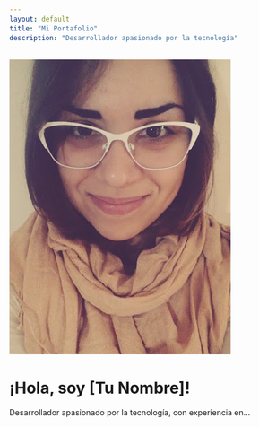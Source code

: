 ```yaml
---
layout: default
title: "Mi Portafolio"
description: "Desarrollador apasionado por la tecnología"
---
```

<link rel="stylesheet" href="/assets/css/styles.css">

![Foto de perfil](/assets/images/Foto.jpg)
# ¡Hola, soy [Tu Nombre]!

Desarrollador apasionado por la tecnología, con experiencia en...
